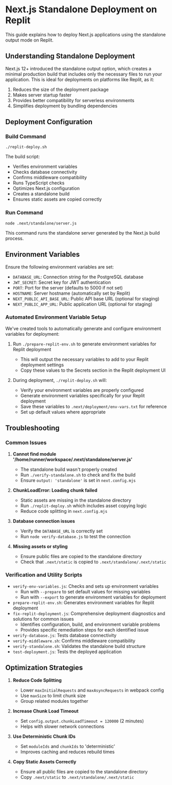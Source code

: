 # Next.js Standalone Deployment on Replit

This guide explains how to deploy Next.js applications using the standalone output mode on Replit.

## Understanding Standalone Deployment

Next.js 12+ introduced the standalone output option, which creates a minimal production build that includes only the necessary files to run your application. This is ideal for deployments on platforms like Replit, as it:

1. Reduces the size of the deployment package
2. Makes server startup faster
3. Provides better compatibility for serverless environments
4. Simplifies deployment by bundling dependencies

## Deployment Configuration

### Build Command
```
./replit-deploy.sh
```

The build script:
- Verifies environment variables
- Checks database connectivity
- Confirms middleware compatibility
- Runs TypeScript checks
- Optimizes Next.js configuration
- Creates a standalone build
- Ensures static assets are copied correctly

### Run Command
```
node .next/standalone/server.js
```

This command runs the standalone server generated by the Next.js build process.

## Environment Variables

Ensure the following environment variables are set:

- `DATABASE_URL`: Connection string for the PostgreSQL database
- `JWT_SECRET`: Secret key for JWT authentication
- `PORT`: Port for the server (defaults to 5000 if not set)
- `HOSTNAME`: Server hostname (automatically set by Replit)
- `NEXT_PUBLIC_API_BASE_URL`: Public API base URL (optional for staging)
- `NEXT_PUBLIC_APP_URL`: Public application URL (optional for staging)

### Automated Environment Variable Setup

We've created tools to automatically generate and configure environment variables for deployment:

1. Run `./prepare-replit-env.sh` to generate environment variables for Replit deployment
   - This will output the necessary variables to add to your Replit deployment settings
   - Copy these values to the Secrets section in the Replit deployment UI

2. During deployment, `./replit-deploy.sh` will:
   - Verify your environment variables are properly configured 
   - Generate environment variables specifically for your Replit deployment
   - Save these variables to `.next/deployment/env-vars.txt` for reference
   - Set up default values where appropriate

## Troubleshooting

### Common Issues

1. **Cannot find module '/home/runner/workspace/.next/standalone/server.js'**
   - The standalone build wasn't properly created
   - Run `./verify-standalone.sh` to check and fix the build
   - Ensure `output: 'standalone'` is set in `next.config.mjs`

2. **ChunkLoadError: Loading chunk failed**
   - Static assets are missing in the standalone directory
   - Run `./replit-deploy.sh` which includes asset copying logic
   - Reduce code splitting in `next.config.mjs`

3. **Database connection issues**
   - Verify the `DATABASE_URL` is correctly set
   - Run `node verify-database.js` to test the connection

4. **Missing assets or styling**
   - Ensure public files are copied to the standalone directory
   - Check that `.next/static` is copied to `.next/standalone/.next/static`

### Verification and Utility Scripts

- `verify-env-variables.js`: Checks and sets up environment variables
  - Run with `--prepare` to set default values for missing variables
  - Run with `--export` to generate environment variables for deployment
- `prepare-replit-env.sh`: Generates environment variables for Replit deployment
- `fix-replit-deployment.js`: Comprehensive deployment diagnostics and solutions for common issues
  - Identifies configuration, build, and environment variable problems
  - Provides specific remediation steps for each identified issue
- `verify-database.js`: Tests database connectivity
- `verify-middleware.sh`: Confirms middleware compatibility
- `verify-standalone.sh`: Validates the standalone build structure
- `test-deployment.js`: Tests the deployed application

## Optimization Strategies

1. **Reduce Code Splitting**
   - Lower `maxInitialRequests` and `maxAsyncRequests` in webpack config
   - Use `maxSize` to limit chunk size
   - Group related modules together

2. **Increase Chunk Load Timeout**
   - Set `config.output.chunkLoadTimeout = 120000` (2 minutes)
   - Helps with slower network connections

3. **Use Deterministic Chunk IDs**
   - Set `moduleIds` and `chunkIds` to 'deterministic'
   - Improves caching and reduces rebuild times

4. **Copy Static Assets Correctly**
   - Ensure all public files are copied to the standalone directory
   - Copy `.next/static` to `.next/standalone/.next/static`